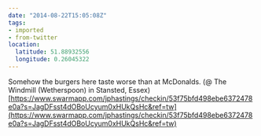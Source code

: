 ```yaml
---
date: "2014-08-22T15:05:08Z"
tags:
- imported
- from-twitter
location:
  latitude: 51.88932556
  longitude: 0.26045322
---
```

Somehow the burgers here taste worse than at McDonalds. \(@ The Windmill \(Wetherspoon) in Stansted, Essex) [https://www.swarmapp.com/jphastings/checkin/53f75bfd498ebe6372478e0a?s=JagDFsst4dOBoUcyum0xHUkQsHc&ref=tw](https://www.swarmapp.com/jphastings/checkin/53f75bfd498ebe6372478e0a?s=JagDFsst4dOBoUcyum0xHUkQsHc&ref=tw)
